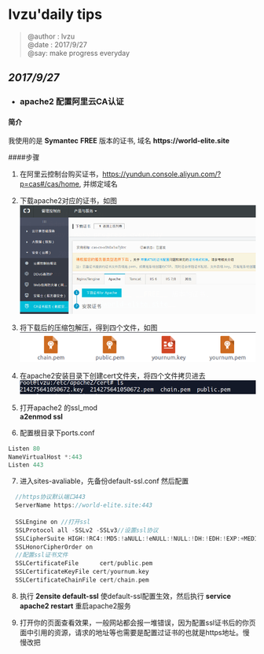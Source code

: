# **lvzu'daily tips**

> @author : lvzu  
> @date : 2017/9/27  
> @say: make progress everyday

## _2017/9/27_

- ### apache2 配置阿里云CA认证 
#### 简介
 我使用的是 __Symantec__ __FREE__ 版本的证书,
 域名 __https://world-elite.site__ 
 
 ####步骤
1. 在阿里云控制台购买证书，https://yundun.console.aliyun.com/?p=cas#/cas/home, 并绑定域名  

2. 下载apache2对应的证书，如图  
![ ](./imgs/ALIYUNCA.png)   

3. 将下载后的压缩包解压，得到四个文件，如图   
![](./imgs/CAFILE.png)   

4. 在apache2安装目录下创建cert文件夹，将四个文件拷贝进去
![](./imgs/cert.png)   

5. 打开apache2 的ssl_mod   
 __a2enmod ssl__  
 
6. 配置根目录下ports.conf  
```javascript
Listen 80  
NameVirtualHost *:443
Listen 443
```
  
7. 进入sites-avaliable，先备份default-ssl.conf
然后配置
```c
  //https协议默认端口443
  ServerName https://world-elite.site:443
  
  SSLEngine on //打开ssl
  SSLProtocol all -SSLv2 -SSLv3//设置ssl协议
  SSLCipherSuite HIGH:!RC4:!MD5:!aNULL:!eNULL:!NULL:!DH:!EDH:!EXP:+MEDIUM//设置ssl加密算法
  SSLHonorCipherOrder on
  //配置ssl证书文件
  SSLCertificateFile      cert/public.pem
  SSLCertificateKeyFile cert/yournum.key
  SSLCertificateChainFile cert/chain.pem

```
8. 执行  __2ensite default-ssl__ 使default-ssl配置生效，然后执行 __service apache2 restart__ 重启apache2服务  

9. 打开你的页面查看效果，一般网站都会报一堆错误，因为配置ssl证书后的你页面中引用的资源，请求的地址等也需要是配置过证书的也就是https地址。慢慢改把




